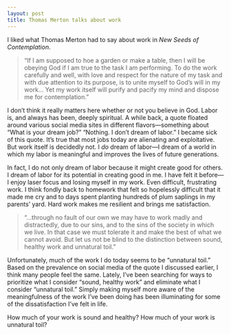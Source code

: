```yaml
---
layout: post
title: Thomas Merton talks about work
---
```


I liked what Thomas Merton had to say about work in *New Seeds of Contemplation*. 

>“If I am supposed to hoe a garden or make a table, then I will be obeying God if I am true to the task I am performing. To do the work carefully and well, with love and respect for the nature of my task and with due attention to its purpose, is to unite myself to God’s will in my work… Yet my work itself will purify and pacify my mind and dispose me for contemplation.”

I don’t think it really matters here whether or not you believe in God. Labor is, and always has been, deeply spiritual. A while back, a quote floated around various social media sites in different flavors—something about “What is your dream job?” “Nothing. I don’t dream of labor.” I became sick of this quote. It’s true that most jobs today are alienating and exploitative. But work itself is decidedly not. I *do* dream of labor—I dream of a world in which my labor is meaningful and improves the lives of future generations.

In fact, I do not only dream of labor because it might create good for others. I dream of labor for its potential in creating good in me. I have felt it before—I enjoy laser focus and losing myself in my work. Even difficult, frustrating work. I think fondly back to homework that felt so hopelessly difficult that it made me cry and to days spent planting hundreds of plum saplings in my parents’ yard. Hard work makes me resilient and brings me satisfaction.

>“...through no fault of our own we may have to work madly and distractedly, due to our sins, and to the sins of the society in which we live. In that case we must tolerate it and make the best of what we cannot avoid. But let us not be blind to the distinction between sound, healthy work and unnatural toil.”

Unfortunately, much of the work I do today seems to be “unnatural toil.” Based on the prevalence on social media of the quote I discussed earlier, I think many people feel the same. Lately, I’ve been searching for ways to prioritize what I consider “sound, healthy work” and eliminate what I consider “unnatural toil.” Simply making myself more aware of the meaningfulness of the work I’ve been doing has been illuminating for some of the dissatisfaction I’ve felt in life. 

How much of your work is sound and healthy? How much of your work is unnatural toil?
